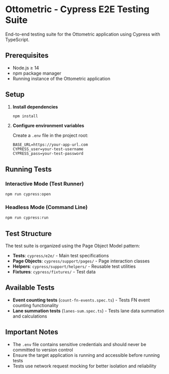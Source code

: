 # Ottometric - Cypress E2E Testing Suite

End-to-end testing suite for the Ottometric application using Cypress with TypeScript.

## Prerequisites

- Node.js ≥ 14
- npm package manager
- Running instance of the Ottometric application

## Setup

1. **Install dependencies**

   ```bash
   npm install
   ```

2. **Configure environment variables**

   Create a `.env` file in the project root:

   ```env
   BASE_URL=https://your-app-url.com
   CYPRESS_user=your-test-username
   CYPRESS_pass=your-test-password
   ```

## Running Tests

### Interactive Mode (Test Runner)

```bash
npm run cypress:open
```

### Headless Mode (Command Line)

```bash
npm run cypress:run
```

## Test Structure

The test suite is organized using the Page Object Model pattern:

- **Tests**: `cypress/e2e/` - Main test specifications
- **Page Objects**: `cypress/support/pages/` - Page interaction classes
- **Helpers**: `cypress/support/helpers/` - Reusable test utilities
- **Fixtures**: `cypress/fixtures/` - Test data

## Available Tests

- **Event counting tests** (`count-fn-events.spec.ts`) - Tests FN event counting functionality
- **Lane summation tests** (`lanes-sum.spec.ts`) - Tests lane data summation and calculations

## Important Notes

- The `.env` file contains sensitive credentials and should never be committed to version control
- Ensure the target application is running and accessible before running tests
- Tests use network request mocking for better isolation and reliability

